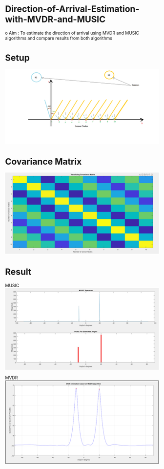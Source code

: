 # Direction-of-Arrival-Estimation-with-MVDR-and-MUSIC
o Aim : To estimate the direction of arrival using MVDR and MUSIC algorithms and compare results from both algorithms

# Setup
<img src="setup.png">

# Covariance Matrix
<img src="cov_mat.JPG">

# Result
MUSIC
<img src="result.JPG">

MVDR
<img src="mvdr.png">
